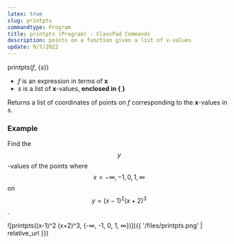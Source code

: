 ```yaml
---
latex: true
slug: printpts
commandtype: Program
title: printpts (Program) - ClassPad Commands
description: points on a function given a list of x-values
update: 9/7/2022
---
```


printpts(*f*, {*s*})

- *f* is an expression in terms of **x**
- *s* is a list of **x**-values, **enclosed in { }**

Returns a list of coordinates of points on *f* corresponding to the **x**-values in *s*.

### Example

Find the $$y$$-values of the points where $$ x = - \infty, -1, 0, 1, \infty $$ on $$ y = (x-1)^2 (x+2)^3 $$.

![printpts((x-1)^2 (x+2)^3, {-∞, -1, 0, 1, ∞})]({{ '/files/printpts.png' | relative_url }})